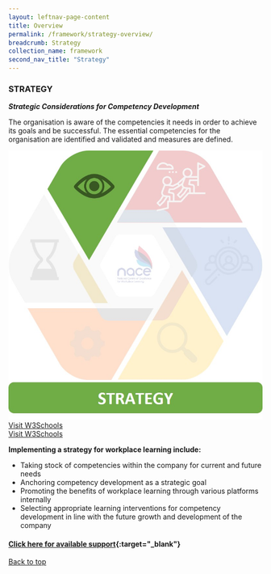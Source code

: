 ```yaml
---
layout: leftnav-page-content
title: Overview
permalink: /framework/strategy-overview/
breadcrumb: Strategy
collection_name: framework
second_nav_title: "Strategy"
---
```




### **STRATEGY**
***Strategic Considerations for Competency Development***

The organisation is aware of the competencies it needs in order to achieve its goals and be successful. 
The essential competencies for the organisation are identified and validated and measures are defined.

<div class="row">
    <div class="col is-6">
		<figure style="margin:0;">
			<img src="/images/framework-icon/strategy-icon.jpg">
			<a href="https://www.w3schools.com" target="_blank">Visit W3Schools</a>
			<figcaption class="has-text-justified-weight-normal" style="color:#FF0000"><a href="https://www.w3schools.com" target="_blank">Visit W3Schools</figcaption></a>
		</figure>
	</div>
	<div class="col is-6">
        <p>	
		<b>Implementing a strategy for workplace learning include:</b>
            <ul>
                <li>Taking stock of competencies within the company for current and future needs</li>
                <li>Anchoring competency development as a strategic goal</li>
		<li>Promoting the benefits of workplace learning through various platforms internally</li>
                <li>Selecting appropriate learning interventions for competency development in line with the future growth and development of the company</li>		    
            </ul>
		</p>
	</div>
</div>


#### [Click here for available support](https://nyp-wpl-staging.netlify.com/framework/strategy-support/){:target="_blank"}

[Back to top](#top)
